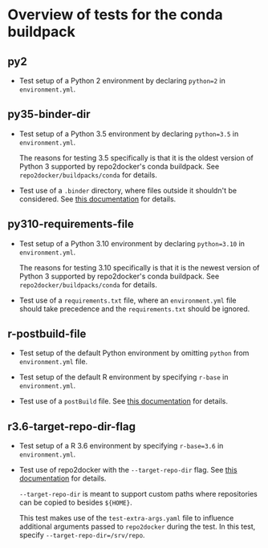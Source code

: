 # Overview of tests for the conda buildpack

## py2

- Test setup of a Python 2 environment by declaring `python=2` in
  `environment.yml`.

## py35-binder-dir

- Test setup of a Python 3.5 environment by declaring `python=3.5` in
  `environment.yml`.

  The reasons for testing 3.5 specifically is that it is the oldest version of
  Python 3 supported by repo2docker's conda buildpack. See
  `repo2docker/buildpacks/conda` for details.

- Test use of a `.binder` directory, where files outside it shouldn't be
  considered. See [this documentation](https://repo2docker.readthedocs.io/en/latest/usage.html#where-to-put-configuration-files)
  for details.

## py310-requirements-file

- Test setup of a Python 3.10 environment by declaring `python=3.10` in
  `environment.yml`.

  The reasons for testing 3.10 specifically is that it is the newest version of
  Python 3 supported by repo2docker's conda buildpack. See
  `repo2docker/buildpacks/conda` for details.

- Test use of a `requirements.txt` file, where an `environment.yml` file should
  take precedence and the `requirements.txt` should be ignored.

## r-postbuild-file

- Test setup of the default Python environment by omitting `python` from
  `environment.yml` file.

- Test setup of the default R environment by specifying `r-base` in
  `environment.yml`.

- Test use of a `postBuild` file. See [this documentation](https://repo2docker.readthedocs.io/en/latest/config_files.html#postbuild-run-code-after-installing-the-environment)
  for details.

## r3.6-target-repo-dir-flag

- Test setup of a R 3.6 environment by specifying `r-base=3.6` in
  `environment.yml`.

- Test use of repo2docker with the `--target-repo-dir` flag. See [this documentation](https://repo2docker.readthedocs.io/en/latest/usage.html#cmdoption-jupyter-repo2docker-target-repo-dir)
  for details.

  `--target-repo-dir` is meant to support custom paths where repositories can be
  copied to besides `${HOME}`.
  
  This test makes use of the `test-extra-args.yaml` file to influence additional
  arguments passed to `repo2docker` during the test. In this test, specify
  `--target-repo-dir=/srv/repo`.
